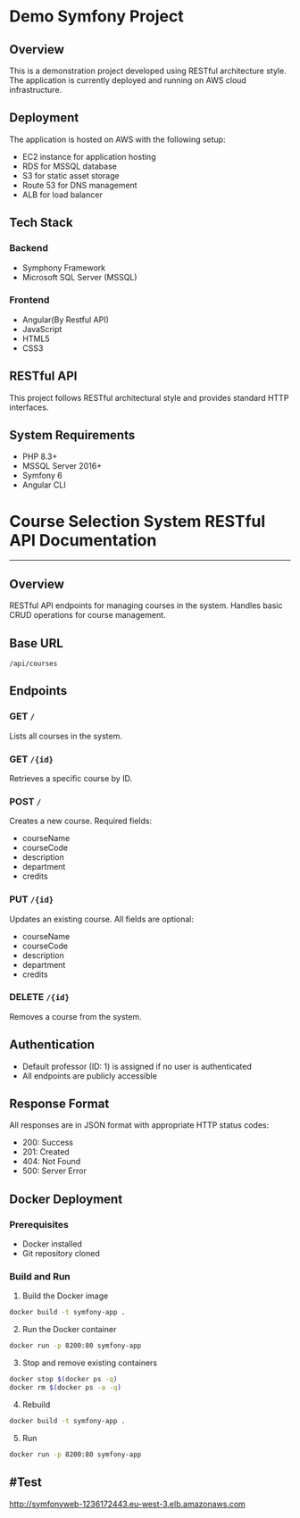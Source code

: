 # Demo Symfony Project

## Overview
This is a demonstration project developed using RESTful architecture style.
The application is currently deployed and running on AWS cloud infrastructure.

## Deployment
The application is hosted on AWS with the following setup:
- EC2 instance for application hosting
- RDS for MSSQL database
- S3 for static asset storage
- Route 53 for DNS management
- ALB for load balancer

## Tech Stack

### Backend
- Symphony Framework
- Microsoft SQL Server (MSSQL)

### Frontend
- Angular(By Restful API)
- JavaScript
- HTML5
- CSS3

## RESTful API
This project follows RESTful architectural style and provides standard HTTP interfaces.

## System Requirements
- PHP 8.3+
- MSSQL Server 2016+
- Symfony 6
- Angular CLI


# Course Selection System RESTful API Documentation
---
## Overview
RESTful API endpoints for managing courses in the system. Handles basic CRUD operations for course management.

## Base URL
`/api/courses`

## Endpoints

### GET `/`
Lists all courses in the system.

### GET `/{id}`
Retrieves a specific course by ID.

### POST `/`
Creates a new course. Required fields:
- courseName
- courseCode
- description
- department
- credits

### PUT `/{id}`
Updates an existing course. All fields are optional:
- courseName
- courseCode
- description
- department
- credits

### DELETE `/{id}`
Removes a course from the system.

## Authentication
- Default professor (ID: 1) is assigned if no user is authenticated
- All endpoints are publicly accessible

## Response Format
All responses are in JSON format with appropriate HTTP status codes:
- 200: Success
- 201: Created
- 404: Not Found
- 500: Server Error


## Docker Deployment

### Prerequisites
- Docker installed
- Git repository cloned

### Build and Run

1. Build the Docker image
```bash
docker build -t symfony-app .
```
2. Run the Docker container
```bash
docker run -p 8200:80 symfony-app
```
3. Stop and remove existing containers
```bash
docker stop $(docker ps -q)
docker rm $(docker ps -a -q)
```
4. Rebuild
```bash
docker build -t symfony-app .
```
5. Run
```bash
docker run -p 8200:80 symfony-app
```

#Test
---
http://symfonyweb-1236172443.eu-west-3.elb.amazonaws.com